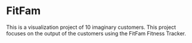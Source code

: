 # FitFam
This is a visualization project of 10 imaginary customers. This project focuses on the output of the customers using the FitFam Fitness Tracker.
